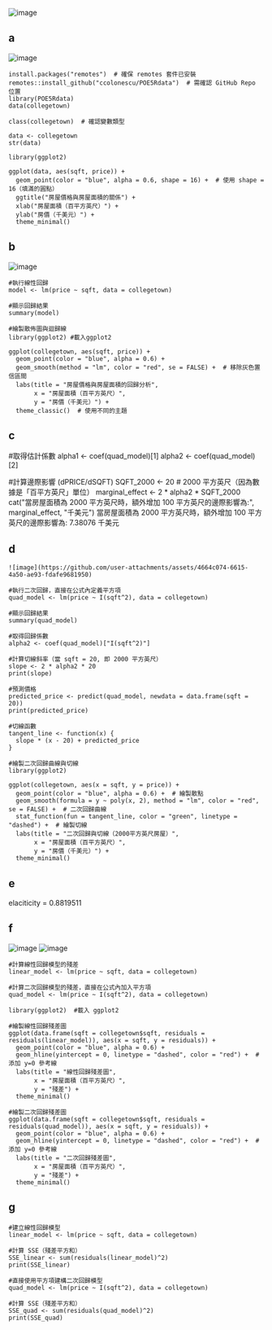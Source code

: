![image](https://github.com/user-attachments/assets/e3ed4f8b-ee51-4ae3-8333-1a6aad72c683)
## a

![image](https://github.com/user-attachments/assets/1dd3e06c-3576-4981-81da-45b56934b2dd)

```
install.packages("remotes")  # 確保 remotes 套件已安裝
remotes::install_github("ccolonescu/POE5Rdata")  # 需確認 GitHub Repo 位置
library(POE5Rdata)
data(collegetown)

class(collegetown)  # 確認變數類型

data <- collegetown
str(data)

library(ggplot2)

ggplot(data, aes(sqft, price)) +
  geom_point(color = "blue", alpha = 0.6, shape = 16) +  # 使用 shape = 16（填滿的圓點）
  ggtitle("房屋價格與房屋面積的關係") +
  xlab("房屋面積（百平方英尺）") +
  ylab("房價（千美元）") +
  theme_minimal()
```
  
## b

![image](https://github.com/user-attachments/assets/b15ef37b-989a-4e58-a02c-3bbafc06d14e)

```
#執行線性回歸
model <- lm(price ~ sqft, data = collegetown)

#顯示回歸結果
summary(model)

#繪製散佈圖與迴歸線
library(ggplot2) #載入ggplot2

ggplot(collegetown, aes(sqft, price)) +
  geom_point(color = "blue", alpha = 0.6) +
  geom_smooth(method = "lm", color = "red", se = FALSE) +  # 移除灰色置信區間
  labs(title = "房屋價格與房屋面積的回歸分析",
       x = "房屋面積（百平方英尺）",
       y = "房價（千美元）") +
  theme_classic()  # 使用不同的主題
```

## c

#取得估計係數
alpha1 <- coef(quad_model)[1]
alpha2 <- coef(quad_model)[2]

#計算邊際影響 (dPRICE/dSQFT)
SQFT_2000 <- 20  # 2000 平方英尺（因為數據是「百平方英尺」單位）
marginal_effect <- 2 * alpha2 * SQFT_2000
cat("當房屋面積為 2000 平方英尺時，額外增加 100 平方英尺的邊際影響為:", marginal_effect, "千美元")
當房屋面積為 2000 平方英尺時，額外增加 100 平方英尺的邊際影響為: 7.38076 千美元

## d

```
![image](https://github.com/user-attachments/assets/4664c074-6615-4a50-ae93-fdafe9681950)

#執行二次回歸，直接在公式內定義平方項
quad_model <- lm(price ~ I(sqft^2), data = collegetown)   

#顯示回歸結果
summary(quad_model)  

#取得回歸係數
alpha2 <- coef(quad_model)["I(sqft^2)"]  

#計算切線斜率（當 sqft = 20, 即 2000 平方英尺）
slope <- 2 * alpha2 * 20
print(slope)

#預測價格
predicted_price <- predict(quad_model, newdata = data.frame(sqft = 20))
print(predicted_price)

#切線函數
tangent_line <- function(x) {
  slope * (x - 20) + predicted_price
}

#繪製二次回歸曲線與切線
library(ggplot2)  

ggplot(collegetown, aes(x = sqft, y = price)) +
  geom_point(color = "blue", alpha = 0.6) +  # 繪製散點
  geom_smooth(formula = y ~ poly(x, 2), method = "lm", color = "red", se = FALSE) +  # 二次回歸曲線
  stat_function(fun = tangent_line, color = "green", linetype = "dashed") +  # 繪製切線
  labs(title = "二次回歸與切線（2000平方英尺房屋）",
       x = "房屋面積（百平方英尺）",
       y = "房價（千美元）") +
  theme_minimal()
```

## e

elaciticity = 0.8819511

## f
![image](https://github.com/user-attachments/assets/9c024650-0472-4c06-9aec-aa9bb7f20dd6)
![image](https://github.com/user-attachments/assets/8af2fa6b-43ee-4c8a-b554-fb3fd8ab46b8)

```
#計算線性回歸模型的殘差
linear_model <- lm(price ~ sqft, data = collegetown)

#計算二次回歸模型的殘差，直接在公式內加入平方項
quad_model <- lm(price ~ I(sqft^2), data = collegetown)  

library(ggplot2)  #載入 ggplot2

#繪製線性回歸殘差圖
ggplot(data.frame(sqft = collegetown$sqft, residuals = residuals(linear_model)), aes(x = sqft, y = residuals)) +
  geom_point(color = "blue", alpha = 0.6) +
  geom_hline(yintercept = 0, linetype = "dashed", color = "red") +  # 添加 y=0 參考線
  labs(title = "線性回歸殘差圖",
       x = "房屋面積（百平方英尺）",
       y = "殘差") +
  theme_minimal()

#繪製二次回歸殘差圖
ggplot(data.frame(sqft = collegetown$sqft, residuals = residuals(quad_model)), aes(x = sqft, y = residuals)) +
  geom_point(color = "blue", alpha = 0.6) +
  geom_hline(yintercept = 0, linetype = "dashed", color = "red") +  # 添加 y=0 參考線
  labs(title = "二次回歸殘差圖",
       x = "房屋面積（百平方英尺）",
       y = "殘差") +
  theme_minimal()
```

## g

```
#建立線性回歸模型
linear_model <- lm(price ~ sqft, data = collegetown)   

#計算 SSE（殘差平方和）
SSE_linear <- sum(residuals(linear_model)^2)
print(SSE_linear)

#直接使用平方項建構二次回歸模型
quad_model <- lm(price ~ I(sqft^2), data = collegetown)   

#計算 SSE（殘差平方和）
SSE_quad <- sum(residuals(quad_model)^2)
print(SSE_quad)
```
